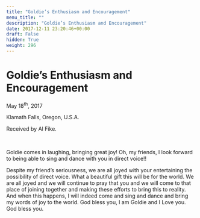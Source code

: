 ```yaml
---
title: "Goldie’s Enthusiasm and Encouragement"
menu_title: ""
description: "Goldie’s Enthusiasm and Encouragement"
date: 2017-12-11 23:20:46+00:00
draft: False
hidden: True
weight: 296
---
```

# Goldie’s Enthusiasm and Encouragement
May 18<sup>th</sup>, 2017

Klamath Falls, Oregon, U.S.A.

Received by Al Fike.

 

Goldie comes in laughing, bringing great joy! Oh, my friends, I look forward to being able to sing and dance with you in direct voice!!

Despite my friend’s seriousness, we are all joyed with your entertaining the possibility of direct voice. What a beautiful gift this will be for the world. We are all joyed and we will continue to pray that you and we will come to that place of joining together and making these efforts to bring this to reality. And when this happens, I will indeed come and sing and dance and bring my words of joy to the world. God bless you, I am Goldie and I Love you. God bless you.

